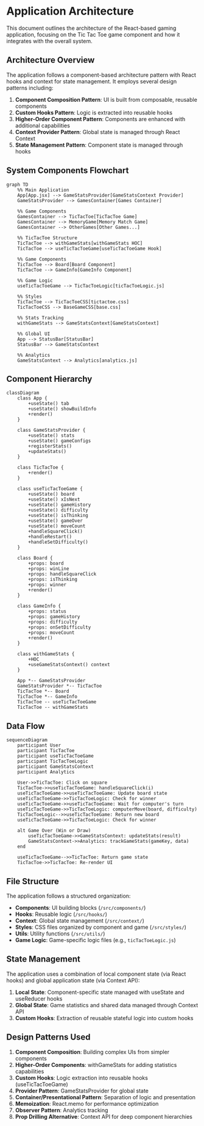 # Application Architecture

This document outlines the architecture of the React-based gaming application, focusing on the Tic Tac Toe game component and how it integrates with the overall system.

## Architecture Overview

The application follows a component-based architecture pattern with React hooks and context for state management. It employs several design patterns including:

1. **Component Composition Pattern**: UI is built from composable, reusable components
2. **Custom Hooks Pattern**: Logic is extracted into reusable hooks
3. **Higher-Order Component Pattern**: Components are enhanced with additional capabilities
4. **Context Provider Pattern**: Global state is managed through React Context
5. **State Management Pattern**: Component state is managed through hooks

## System Components Flowchart

```mermaid
graph TD
    %% Main Application
    App[App.jsx] --> GameStatsProvider[GameStatsContext Provider]
    GameStatsProvider --> GamesContainer[Games Container]
    
    %% Game Components
    GamesContainer --> TicTacToe[TicTacToe Game]
    GamesContainer --> MemoryGame[Memory Match Game]
    GamesContainer --> OtherGames[Other Games...]
    
    %% TicTacToe Structure
    TicTacToe --> withGameStats[withGameStats HOC]
    TicTacToe --> useTicTacToeGame[useTicTacToeGame Hook]
    
    %% Game Components
    TicTacToe --> Board[Board Component]
    TicTacToe --> GameInfo[GameInfo Component]
    
    %% Game Logic
    useTicTacToeGame --> TicTacToeLogic[ticTacToeLogic.js]
    
    %% Styles
    TicTacToe --> TicTacToeCSS[tictactoe.css]
    TicTacToeCSS --> BaseGameCSS[base.css]
    
    %% Stats Tracking
    withGameStats --> GameStatsContext[GameStatsContext]
    
    %% Global UI
    App --> StatusBar[StatusBar]
    StatusBar --> GameStatsContext
    
    %% Analytics
    GameStatsContext --> Analytics[analytics.js]
```

## Component Hierarchy

```mermaid
classDiagram
    class App {
        +useState() tab
        +useState() showBuildInfo
        +render()
    }
    
    class GameStatsProvider {
        +useState() stats
        +useState() gameConfigs
        +registerStats()
        +updateStats()
    }
    
    class TicTacToe {
        +render()
    }
    
    class useTicTacToeGame {
        +useState() board
        +useState() xIsNext
        +useState() gameHistory
        +useState() difficulty
        +useState() isThinking
        +useState() gameOver
        +useState() moveCount
        +handleSquareClick()
        +handleRestart()
        +handleSetDifficulty()
    }
    
    class Board {
        +props: board
        +props: winLine
        +props: handleSquareClick
        +props: isThinking
        +props: winner
        +render()
    }
    
    class GameInfo {
        +props: status
        +props: gameHistory
        +props: difficulty
        +props: onSetDifficulty
        +props: moveCount
        +render()
    }
    
    class withGameStats {
        +HOC
        +useGameStatsContext() context
    }
    
    App *-- GameStatsProvider
    GameStatsProvider *-- TicTacToe
    TicTacToe *-- Board
    TicTacToe *-- GameInfo
    TicTacToe -- useTicTacToeGame
    TicTacToe -- withGameStats
```

## Data Flow

```mermaid
sequenceDiagram
    participant User
    participant TicTacToe
    participant useTicTacToeGame
    participant TicTacToeLogic
    participant GameStatsContext
    participant Analytics
    
    User->>TicTacToe: Click on square
    TicTacToe->>useTicTacToeGame: handleSquareClick(i)
    useTicTacToeGame->>useTicTacToeGame: Update board state
    useTicTacToeGame->>TicTacToeLogic: Check for winner
    useTicTacToeGame->>useTicTacToeGame: Wait for computer's turn
    useTicTacToeGame->>TicTacToeLogic: computerMove(board, difficulty)
    TicTacToeLogic-->>useTicTacToeGame: Return new board
    useTicTacToeGame->>TicTacToeLogic: Check for winner
    
    alt Game Over (Win or Draw)
        useTicTacToeGame->>GameStatsContext: updateStats(result)
        GameStatsContext->>Analytics: trackGameStats(gameKey, data)
    end
    
    useTicTacToeGame-->>TicTacToe: Return game state
    TicTacToe->>TicTacToe: Re-render UI
```

## File Structure

The application follows a structured organization:

- **Components**: UI building blocks (`/src/components/`)
- **Hooks**: Reusable logic (`/src/hooks/`)
- **Context**: Global state management (`/src/context/`)
- **Styles**: CSS files organized by component and game (`/src/styles/`)
- **Utils**: Utility functions (`/src/utils/`)
- **Game Logic**: Game-specific logic files (e.g., `ticTacToeLogic.js`)

## State Management

The application uses a combination of local component state (via React hooks) and global application state (via Context API):

1. **Local State**: Component-specific state managed with useState and useReducer hooks
2. **Global State**: Game statistics and shared data managed through Context API
3. **Custom Hooks**: Extraction of reusable stateful logic into custom hooks

## Design Patterns Used

1. **Component Composition**: Building complex UIs from simpler components
2. **Higher-Order Components**: withGameStats for adding statistics capabilities
3. **Custom Hooks**: Logic extraction into reusable hooks (useTicTacToeGame)
4. **Provider Pattern**: GameStatsProvider for global state
5. **Container/Presentational Pattern**: Separation of logic and presentation
6. **Memoization**: React.memo for performance optimization
7. **Observer Pattern**: Analytics tracking
8. **Prop Drilling Alternative**: Context API for deep component hierarchies
